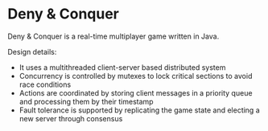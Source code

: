 # Deny & Conquer

Deny & Conquer is a real-time multiplayer game written in Java.

Design details:
* It uses a multithreaded client-server based distributed system
* Concurrency is controlled by mutexes to lock critical sections to avoid race conditions
* Actions are coordinated by storing client messages in a priority queue and processing them by their timestamp
* Fault tolerance is supported by replicating the game state and electing a new server through consensus
